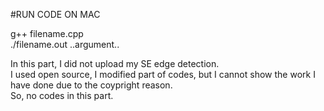#RUN CODE ON MAC  

g++ filename.cpp  
./filename.out ..argument..

In this part, I did not upload my SE edge detection.   
I used open source, I modified part of codes, but I cannot show the work I have done due to the coypright reason.  
So, no codes in this part.
